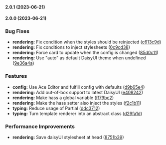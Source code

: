 #### 2.0.1 (2023-06-21)

#### 2.0.0 (2023-06-21)

### Bug Fixes

* **rendering:** Fix condition when the styles should be reinjected ([c613c9d](https://github.com/usernein/tailwindcss-template-card/commit/c613c9dbb777ca97868cd3a25e5a7d5cf96d7274))
* **rendering:** Fix conditions to inject stylesheets ([0c9cd38](https://github.com/usernein/tailwindcss-template-card/commit/0c9cd3838c026855a98a8489ba9e9d0459d91664))
* **rendering:** Force card to update when the config is changed ([85d0c11](https://github.com/usernein/tailwindcss-template-card/commit/85d0c1146a9a68d6c109895e9ad844ed764bd996))
* **rendering:** Use "auto" as default DaisyUI theme when undefined ([9e36a4a](https://github.com/usernein/tailwindcss-template-card/commit/9e36a4aba29c7c811c78c597588b8bd0c7ba408a))


### Features

* **config:** Use Ace Editor and fulfill config with defaults ([d9b65e4](https://github.com/usernein/tailwindcss-template-card/commit/d9b65e4faeb1a6d67d0837991059c1bbea963342))
* **rendering:** Add out-of-box support to latest DaisyUI ([e408242](https://github.com/usernein/tailwindcss-template-card/commit/e40824269be04c5f5edfe53a8b3acbff5aaadeeb))
* **rendering:** Make hass a global variable ([ff79bc2](https://github.com/usernein/tailwindcss-template-card/commit/ff79bc280bde00b92d097632c766560a492dc739))
* **rendering:** Make the hass setter also inject the styles ([f2c1b11](https://github.com/usernein/tailwindcss-template-card/commit/f2c1b1132e2e6d9ae45386b7078c1e68952d33b3))
* **typing:** Reduce usage of Partial<ConfigState> ([ddc3712](https://github.com/usernein/tailwindcss-template-card/commit/ddc371224c303c1122aa2bece424ad6d6d3f3226))
* **typing:** Turn template renderer into an abstract class ([d29fa1d](https://github.com/usernein/tailwindcss-template-card/commit/d29fa1d15524e50358fbcb00a96c068af78c6cf7))


### Performance Improvements

* **rendering:** Save daisyUI stylesheet at head ([8751b39](https://github.com/usernein/tailwindcss-template-card/commit/8751b39a79db4b5ebec8fc40870b46736c4cb469))



